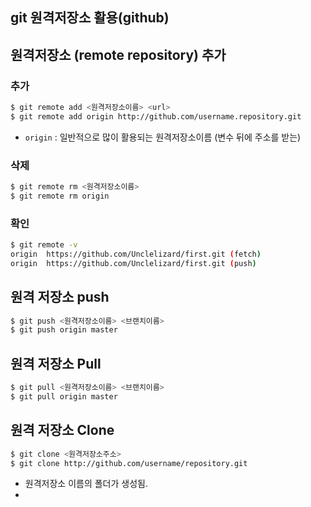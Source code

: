 

## git 원격저장소 활용(github)



## 원격저장소 (remote repository) 추가

### 추가



```bash
$ git remote add <원격저장소이름> <url>
$ git remote add origin http://github.com/username.repository.git

```

* `origin` : 일반적으로 많이 활용되는 원격저장소이름 (변수 뒤에 주소를 받는)

### 삭제

```bash
$ git remote rm <원격저장소이름>
$ git remote rm origin
```



### 확인

```bash
$ git remote -v
origin  https://github.com/Unclelizard/first.git (fetch)
origin  https://github.com/Unclelizard/first.git (push)

```



## 원격 저장소 push

```bash
$ git push <원격저장소이름> <브랜치이름>
$ git push origin master
```



## 원격 저장소 Pull

```bash
$ git pull <원격저장소이름> <브랜치이름>
$ git pull origin master
```



## 원격 저장소 Clone

```bash
$ git clone <원격저장소주소>
$ git clone http://github.com/username/repository.git
```

* 원격저장소 이름의 폴더가 생성됨.
* 